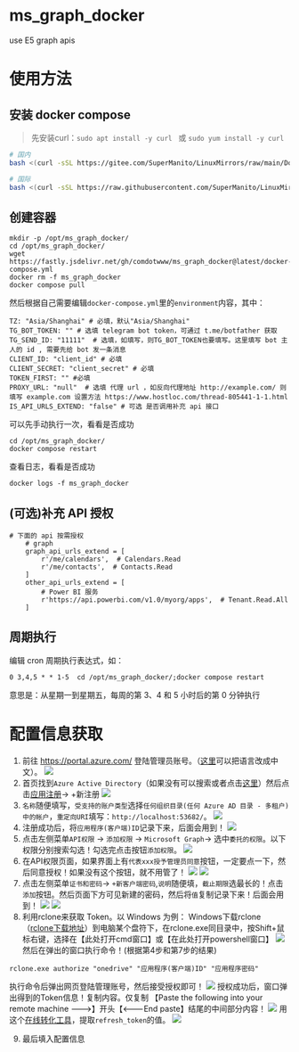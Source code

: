 # ms_graph_docker
 use E5 graph apis

# 使用方法
## 安装 docker compose
> 先安装curl：`sudo apt install -y curl ` 或  `sudo yum install -y curl`

```bash
# 国内
bash <(curl -sSL https://gitee.com/SuperManito/LinuxMirrors/raw/main/DockerInstallation.sh)
```

```bash
# 国际
bash <(curl -sSL https://raw.githubusercontent.com/SuperManito/LinuxMirrors/main/DockerInstallation.sh)
```

## 创建容器
```shell
mkdir -p /opt/ms_graph_docker/
cd /opt/ms_graph_docker/
wget https://fastly.jsdelivr.net/gh/comdotwww/ms_graph_docker@latest/docker-compose.yml
docker rm -f ms_graph_docker
docker compose pull
```
然后根据自己需要编辑`docker-compose.yml`里的`environment`内容，其中：
```
TZ: "Asia/Shanghai" # 必填，默认"Asia/Shanghai"
TG_BOT_TOKEN: "" # 选填 telegram bot token，可通过 t.me/botfather 获取
TG_SEND_ID: "11111"  # 选填，如填写，则TG_BOT_TOKEN也要填写。这里填写 bot 主人的 id , 需要先给 bot 发一条消息
CLIENT_ID: "client_id" # 必填
CLIENT_SECRET: "client_secret" # 必填
TOKEN_FIRST: "" #必填
PROXY_URL: "null"  # 选填 代理 url ，如反向代理地址 http://example.com/ 则填写 example.com 设置方法 https://www.hostloc.com/thread-805441-1-1.html
IS_API_URLS_EXTEND: "false" # 可选 是否调用补充 api 接口
```
可以先手动执行一次，看看是否成功
```
cd /opt/ms_graph_docker/
docker compose restart
```
查看日志，看看是否成功
```
docker logs -f ms_graph_docker
```

## (可选)补充 API 授权
```
# 下面的 api 按需授权
    # graph
    graph_api_urls_extend = [
        r'/me/calendars',  # Calendars.Read
        r'/me/contacts',  # Contacts.Read
    ]
    other_api_urls_extend = [
        # Power BI 服务
        r'https://api.powerbi.com/v1.0/myorg/apps',  # Tenant.Read.All
    ]
```

## 周期执行
编辑 cron 周期执行表达式，如：
```
0 3,4,5 * * 1-5  cd /opt/ms_graph_docker/;docker compose restart
```
意思是：从星期一到星期五，每周的第 3、4 和 5 小时后的第 0 分钟执行

# 配置信息获取
1. 前往 https://portal.azure.com/ 登陆管理员账号。（[这里](https://portal.azure.com/#settings)可以把语言改成中文）。
![](https://pic.rmb.bdstatic.com/bjh/02d71730c6d3127bad103dd7c88c83da.png)
2. 首页找到`Azure Active Directory`（如果没有可以搜索或者点击[这里](https://portal.azure.com/#view/Microsoft_AAD_IAM/ActiveDirectoryMenuBlade/~/Overview)）然后点击[应用注册](https://portal.azure.com/#view/Microsoft_AAD_IAM/ActiveDirectoryMenuBlade/~/RegisteredApps)-> +新注册
![](https://pic.rmb.bdstatic.com/bjh/01e0c00051e1c9f1d7d21ea512c0c7ea.png)
3. `名称`随便填写，`受支持的账户类型`选择`任何组织目录(任何 Azure AD 目录 - 多租户)中的帐户`，`重定向URI`填写：`http://localhost:53682/`。
![](https://pic.rmb.bdstatic.com/bjh/a97d9c17cc21038cf4fd6410210a21aa.png)
4. 注册成功后，将`应用程序(客户端)ID`记录下来，后面会用到！
![](https://pic.rmb.bdstatic.com/bjh/05c91736bd458252d4fad1d67b3f2ff3.png)
5. 点击左侧菜单`API权限` -> `添加权限` -> `Microsoft Graph`-> 选中`委托的权限`。以下权限分别搜索勾选！勾选完点击按钮`添加权限`。
![](https://pic.rmb.bdstatic.com/bjh/1b1cb013b6b7477a1b4c409a24c45379.png)
6. 在API权限页面，如果界面上有`代表xxx授予管理员同意`按钮，一定要点一下，然后同意授权！如果没有这个按钮，就不用管了！
![](https://pic.rmb.bdstatic.com/bjh/846189e6a636dc4f300a814696621d05.png)
![](https://pic.rmb.bdstatic.com/bjh/e3469d880e4f0c5fb60426bc7cda1f83.png)
7. 点击左侧菜单`证书和密码`-> `+新客户端密码`,`说明`随便填，`截止期限`选最长的！点击`添加`按钮。然后页面下方可见新建的密码，然后将`值`复制记录下来！后面会用到！
![](https://pic.rmb.bdstatic.com/bjh/384eaf1a8e2c21d490fa271af05e57ba.png)
![](https://pic.rmb.bdstatic.com/bjh/0eca14a52583c92c011379164a807e49.png)
8. 利用rclone来获取 Token。以 Windows 为例：
Windows下载rclone（[rclone下载地址](https://rclone.org/downloads/)）到电脑某个盘符下，在rclone.exe同目录中，按Shift+鼠标右键，选择在【此处打开cmd窗口】或【在此处打开powershell窗口】
![](https://pic.rmb.bdstatic.com/bjh/88caaf99e0140e0891e01d4e4fc37f0d.png)
然后在弹出的窗口执行命令！(根据第4步和第7步的结果)
```
rclone.exe authorize "onedrive" "应用程序(客户端)ID" "应用程序密码"
```
执行命令后弹出网页登陆管理账号，然后接受授权即可！
![](https://pic.rmb.bdstatic.com/bjh/dca231f1fd57293961ccab7a16d42d21.png)
授权成功后，窗口弹出得到的Token信息！复制内容。仅复制 【Paste the following into your remote machine --->】开头【<---End paste】结尾的中间部分内容！
![](https://pic.rmb.bdstatic.com/bjh/020571d9071e1aaa9778ef7de0179c79.png)
用这个[在线转化工具](https://c.runoob.com/front-end/53/)，提取`refresh_token`的值。
![](https://i.imgur.com/oygCGXd.png)

9. 最后填入配置信息
